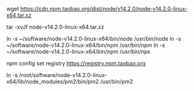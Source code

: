 wget https://cdn.npm.taobao.org/dist/node/v14.2.0/node-v14.2.0-linux-x64.tar.xz

tar -xvJf node-v14.2.0-linux-x64.tar.xz

ln -s ~/software/node-v14.2.0-linux-x64/bin/node /usr/bin/node
ln -s ~/software/node-v14.2.0-linux-x64/bin/npm /usr/bin/npm
ln -s ~/software/node-v14.2.0-linux-x64/bin/npm /usr/bin/npx

npm config set registry https://registry.npm.taobao.org

ln -s /root/software/node-v14.2.0-linux-x64/lib/node_modules/pm2/bin/pm2 /usr/bin/pm2